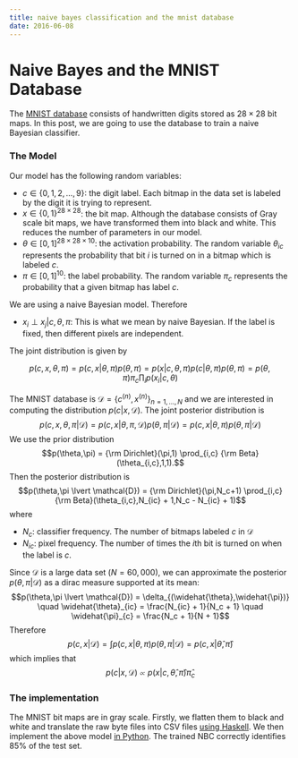 ```yaml
---
title: naive bayes classification and the mnist database
date: 2016-06-08
---
```


# Naive Bayes and the MNIST Database

The [MNIST database](http://yann.lecun.com/exdb/mnist/) consists of handwritten 
digits stored as $28 \times 28$ bit maps. In this post, we are going to use the 
database to train a naive Bayesian classifier.

### The Model

Our model has the following random variables:

- $c \in \{ 0,1,2,\dots,9\}$: the digit label. Each bitmap in the data set is labeled 
by the digit it is trying to represent.
- $x \in \{0,1\}^{28 \times 28}$: the bit map. Although the database consists of Gray 
scale bit maps, we have transformed them into black and white. This reduces the number 
of parameters in our model.
- $\theta \in [0,1]^{28 \times 28 \times 10}$: the activation probability. The random 
variable $\theta_{ic}$ represents the probability that bit $i$ is turned on in a 
bitmap which is labeled $c$.
- $\pi \in [0,1]^{10}$: the label probability. The random variable $\pi_c$ represents 
the probability that a given bitmap has label $c$.

We are using a naive Bayesian model. Therefore

- $x_i \perp x_j | c,\theta,\pi$: This is what we mean by naive Bayesian. If the label 
is fixed, then different pixels are independent.

The joint distribution is given by

$$p(c,x,\theta,\pi) = p(c,x | \theta,\pi) p(\theta,\pi) = p(x | c,\theta,\pi) p(c | 
\theta,\pi) p(\theta,\pi) = p(\theta,\pi) \pi_c \prod_{i} p(x_i \lvert c,\theta)$$

The MNIST database is $\mathcal{D} = \left\{ c^{(n)},x^{(n)} \right\}_{n=1,\dots,N}$ 
and we are interested in computing the distribution $p(c | x, \mathcal{D})$. The 
joint posterior distribution is
$$p(c,x,\theta,\pi | \mathcal{D}) = p(c,x|\theta,\pi,\mathcal{D}) 
p(\theta,\pi|\mathcal{D}) = p(c,x | \theta,\pi) p(\theta,\pi|\mathcal{D})$$
We use the prior distribution
$$p(\theta,\pi) = {\rm Dirichlet}(\pi,1) \prod_{i,c} {\rm Beta}(\theta_{i,c},1,1).$$ 
Then the posterior distribution is
$$p(\theta,\pi \lvert \mathcal{D}) = {\rm Dirichlet}(\pi,N_c+1) \prod_{i,c} 
{\rm Beta}(\theta_{i,c},N_{ic} + 1,N_c - N_{ic} + 1)$$
where

- $N_c$: classifier frequency. The number of bitmaps labeled $c$ in $\mathcal{D}$
- $N_{ic}$: pixel frequency. The number of times the $i$th bit is turned on when the label is $c$.

Since $\mathcal{D}$ is a large data set $(N=60,000)$, we can approximate the posterior 
$p(\theta,\pi \lvert \mathcal{D})$ as a dirac measure supported at its mean:
$$p(\theta,\pi \lvert \mathcal{D}) = \delta_{(\widehat{\theta},\widehat{\pi})} \quad 
 \widehat{\theta}_{ic} = \frac{N_{ic} + 1}{N_c + 1} \quad \widehat{\pi}_{c} = 
\frac{N_c + 1}{N + 1}$$
Therefore
$$p(c,x | \mathcal{D}) = \int p(c,x | \theta,\pi) p(\theta,\pi \lvert \mathcal{D}) = 
p(c,x| \widehat{\theta},\widehat{\pi})$$
which implies that
$$p(c \lvert x, \mathcal{D}) \varpropto p(x | c,\widehat{\theta},\widehat{\pi}) 
\widehat{\pi}_c$$

### The implementation

The MNIST bit maps are in gray scale. Firstly, we flatten them to black and white and 
translate the raw byte files into CSV files [using Haskell](https://github.com/danielbarter/personal_website_code/tree/master/blog_notebooks/Niave_Bayes_classification_MNIST/mnistclean).
We then implement the above model [in Python](https://github.com/danielbarter/personal_website_code/blob/master/blog_notebooks/Niave_Bayes_classification_MNIST/Niave_Bayes_Classification_MNIST_MLE.ipynb).
The trained NBC correctly identifies $85\%$ of the test set.
